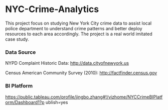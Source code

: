# NYC-Crime-Analytics

This project focus on studying New York City crime data to assist local police department to understand crime patterns and better deploy resources to each area accordingly. The project is a real world imitated case study.

### Data Source

NYPD Complaint Historic Data: http://data.cityofnewyork.us

Census American Community Survey (2010): http://factfinder.census.gov

### BI Platform
https://public.tableau.com/profile/jingbo.zhang#!/vizhome/NYCCrimeBIPlatform/Dashboard1?p ublish=yes



